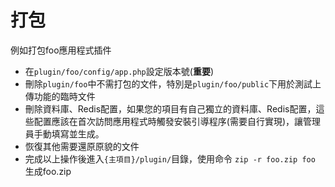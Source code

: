 # 打包

例如打包foo應用程式插件

* 在`plugin/foo/config/app.php`設定版本號(**重要**)
* 刪除`plugin/foo`中不需打包的文件，特別是`plugin/foo/public`下用於測試上傳功能的臨時文件
* 刪除資料庫、Redis配置，如果您的項目有自己獨立的資料庫、Redis配置，這些配置應該在首次訪問應用程式時觸發安裝引導程序(需要自行實現)，讓管理員手動填寫並生成。
* 恢復其他需要還原原貌的文件
* 完成以上操作後進入`{主項目}/plugin/`目錄，使用命令 `zip -r foo.zip foo` 生成foo.zip
